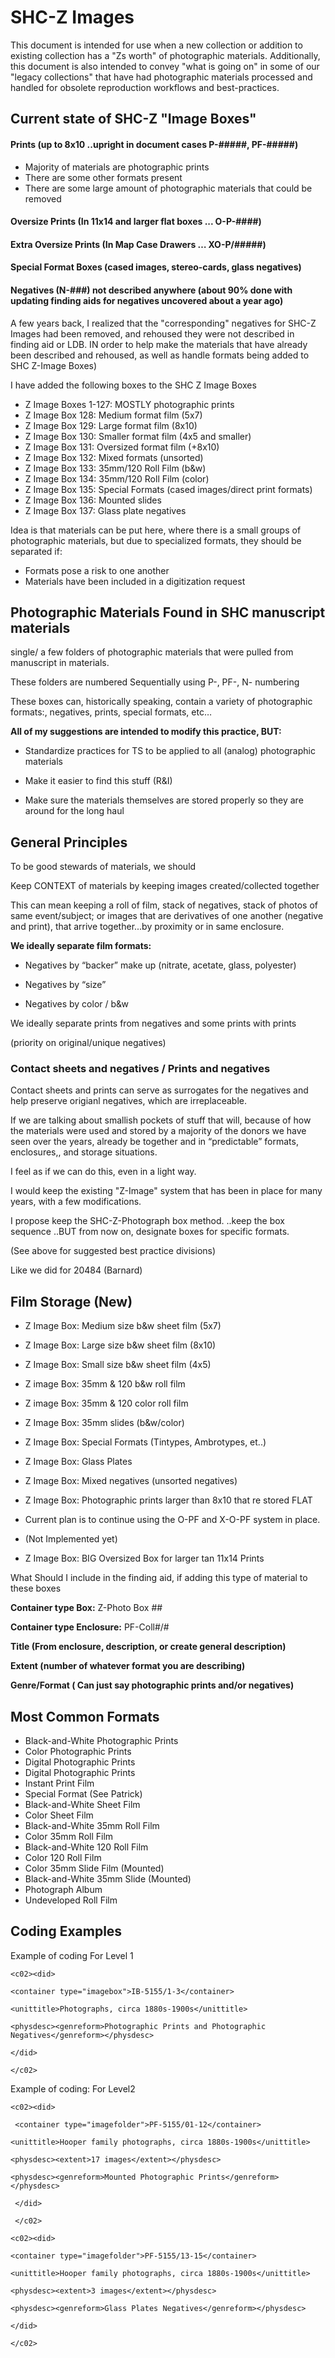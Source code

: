 # SHC-Z Images

This document is intended for use when a new collection or addition to existing collection has a "Zs worth" of photographic materials.  Additionally, this document is also intended to convey "what is going on" in some of our "legacy collections" that have had photographic materials processed and handled for obsolete reproduction workflows and best-practices.  

## Current state of SHC-Z "Image Boxes" 

#### Prints (up to 8x10 ..upright in document cases P-#####, PF-#####)  

- Majority of materials are photographic prints  
- There are some other formats present 
- There are some large amount of photographic materials that could be removed 

#### Oversize Prints (In 11x14 and larger flat boxes ... O-P-####) 

#### Extra Oversize Prints (In Map Case Drawers … XO-P/#####) 

#### Special Format Boxes (cased images, stereo-cards, glass negatives) 

#### Negatives (N-###) not described anywhere (about 90% done with updating finding aids for negatives uncovered about a year ago) 

A few years back, I realized that the "corresponding" negatives for SHC-Z Images had been removed, and rehoused they were not described in finding aid or LDB. IN order to help make the materials that have already been described and rehoused, as well as handle formats being added to SHC Z-Image Boxes) 

I have added the following boxes to the SHC Z Image Boxes 

- Z Image Boxes 1-127: MOSTLY photographic prints 
- Z Image Box 128: Medium format film (5x7) 
- Z Image Box 129: Large format film (8x10) 
- Z Image Box 130:  Smaller format film (4x5 and smaller) 
- Z Image Box 131: Oversized format film (+8x10) 
- Z Image Box 132:  Mixed formats (unsorted) 
- Z Image Box 133: 35mm/120 Roll Film (b&w) 
- Z Image Box 134: 35mm/120 Roll Film (color) 
- Z Image Box 135: Special Formats (cased images/direct print formats) 
- Z Image Box 136: Mounted slides 
- Z Image Box 137: Glass plate negatives

Idea is that materials can be put here, where there is a small groups of photographic materials, but due to specialized formats, they should be separated if: 

- Formats pose a risk to one another 
- Materials have been included in a digitization request 

## Photographic Materials Found in SHC manuscript materials 

single/ a few folders of photographic materials that were pulled from manuscript in materials.   

These folders are numbered Sequentially using P-, PF-, N- numbering 

These boxes can, historically speaking, contain a variety of photographic formats:, negatives, prints, special formats, etc… 

**All of my suggestions are intended to modify this practice, BUT:** 

- Standardize practices for TS to be applied to all (analog) photographic materials 

- Make it easier to find this stuff (R&I) 

- Make sure the materials themselves are stored properly so they are around for the long haul 

## General Principles

To be good stewards of materials, we should 

Keep CONTEXT of materials by keeping images created/collected together 

This can mean keeping a roll of film, stack of negatives, stack of photos of same event/subject; or images that are derivatives of one another (negative and print), that arrive together...by proximity or in same enclosure. 

**We ideally separate film formats:**

- Negatives by “backer” make up (nitrate, acetate, glass, polyester)  

- Negatives by “size” 

- Negatives by color / b&w 

We ideally separate prints from negatives and some prints with prints  

(priority on original/unique negatives) 

### Contact sheets and negatives / Prints and negatives 

Contact sheets and prints can serve as surrogates for the negatives and help preserve origianl negatives, which are irreplaceable. 

If we are talking about smallish pockets of stuff that will, because of how the materials were used and stored by a majority of the donors we have seen over the years, already be together and in “predictable” formats, enclosures,, and storage situations. 

I feel as if we can do this, even in a light way. 
 
I would keep the existing "Z-Image" system that has been in place for many years, with a few modifications.  

I propose keep the SHC-Z-Photograph box method. ..keep the box sequence ..BUT from now on, designate boxes for specific formats.  

(See above for suggested best practice divisions) 

Like we did for 20484 (Barnard)  

## Film Storage (New)

- Z Image Box: Medium size b&w sheet film (5x7) 

- Z Image Box: Large size b&w sheet film (8x10) 

- Z Image Box: Small size b&w sheet film (4x5) 

- Z image Box: 35mm & 120 b&w roll film 

- Z image Box: 35mm & 120 color roll film 

- Z Image Box: 35mm slides (b&w/color) 

- Z Image Box: Special Formats (Tintypes, Ambrotypes, et..) 

- Z Image Box: Glass Plates 

- Z Image Box: Mixed negatives (unsorted negatives) 

- Z Image Box: Photographic prints larger than 8x10 that re stored FLAT 

- Current plan is to continue using the O-PF and X-O-PF system in place. 

- (Not Implemented yet)  

- Z Image Box: BIG Oversized Box for larger tan 11x14 Prints 

What Should I include in the finding aid, if adding this type of material to these boxes 

**Container type Box:** Z-Photo Box ## 

**Container type Enclosure:** PF-Coll#/# 

**Title (From enclosure, description, or create general description)** 

**Extent (number of whatever format you are describing)** 

**Genre/Format ( Can just say photographic prints and/or negatives)**

## Most Common Formats


- Black-and-White Photographic Prints 
- Color Photographic Prints 
- Digital Photographic Prints 
- Digital Photographic Prints 
- Instant Print Film 
- Special Format (See Patrick) 
- Black-and-White Sheet Film 
- Color Sheet Film 
- Black-and-White 35mm Roll Film 
- Color 35mm Roll Film 
- Black-and-White 120 Roll Film 
- Color 120 Roll Film 
- Color 35mm Slide Film (Mounted) 
- Black-and-White 35mm Slide (Mounted) 
- Photograph Album 
- Undeveloped Roll Film 

## Coding Examples

Example of coding For Level 1 

```
<c02><did> 

<container type="imagebox">IB-5155/1-3</container> 

<unittitle>Photographs, circa 1880s-1900s</unittitle> 

<physdesc><genreform>Photographic Prints and Photographic Negatives</genreform></physdesc> 

</did> 

</c02> 
```
 
Example of coding: For Level2 

```
<c02><did> 

 <container type="imagefolder">PF-5155/01-12</container> 

<unittitle>Hooper family photographs, circa 1880s-1900s</unittitle> 

<physdesc><extent>17 images</extent></physdesc> 

<physdesc><genreform>Mounted Photographic Prints</genreform></physdesc> 

 </did> 

 </c02> 
```
  
```
<c02><did> 

<container type="imagefolder">PF-5155/13-15</container> 

<unittitle>Hooper family photographs, circa 1880s-1900s</unittitle> 

<physdesc><extent>3 images</extent></physdesc> 

<physdesc><genreform>Glass Plates Negatives</genreform></physdesc> 

</did> 

</c02> 
```
